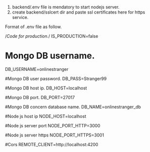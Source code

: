 1. backend/.env file is mendatory to start nodejs server.
2. create backend/sslcert dir and paste ssl certificates here for https service.

Format of .env file as follow.

/*Code for production.*/
IS_PRODUCTION=false

# Mongo DB username.
DB_USERNAME=onlinestranger

#Mongo DB user password.
DB_PASS=Stranger99

#Mongo DB host ip.
DB_HOST=localhost

#Mongo DB port.
DB_PORT=27017

#Mongo DB concern database name.
DB_NAME=onlinestranger_db

#Node js host ip
NODE_HOST=localhost

#Node js server port
NODE_PORT_HTTP=3000

#Node js server https
NODE_PORT_HTTPS=3001

#Cors
REMOTE_CLIENT=http://localhost:4200
